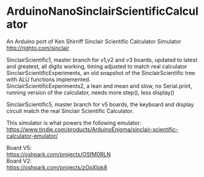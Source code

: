 # ArduinoNanoSinclairScientificCalculator
An Arduino port of Ken Shirriff Sinclair Scientific Calculator Simulator http://righto.com/sinclair


SinclairScientific1, master branch for v1,v2 and v3 boards, updated to latest and greatest, all digits working, timing adjusted to match real calculator
SinclairScientificExperiments, an old snapshot of the SinclairScientific tree with ALU functions implemented.<br>
SinclairScientificExperiments2, a lean and mean and slow, no Serial.print, running version of the calculator, needs more step(), less display()<br>

SinclairScientific5, master branch for v5 boards, the keyboard and display circuit match the real Sinclair Scientific Calculator.

This simulator is what powers the following emulator:
https://www.tindie.com/products/ArduinoEnigma/sinclair-scientific-calculator-emulator/

Board V5:<br>
https://oshpark.com/projects/OSfM0RLN<br>
Board V2:<br>
https://oshpark.com/projects/zOpXIok8<br>
